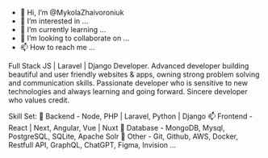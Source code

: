 - 👋 Hi, I’m @MykolaZhaivoroniuk
- 👀 I’m interested in ...
- 🌱 I’m currently learning ...
- 💞️ I’m looking to collaborate on ...
- 📫 How to reach me ...

Full Stack JS | Laravel | Django Developer.
Advanced developer building beautiful and user friendly websites & apps, owning strong problem solving and communication skills.
Passionate developer who is sensitive to new technologies and always learning and going forward.
Sincere developer who values credit.

Skill Set:
🌱 Backend - Node, PHP | Laravel, Python | Django
📫 Frontend - React | Next, Angular, Vue | Nuxt
💞️ Database - MongoDB, Mysql, PostgreSQL, SQLite, Apache Solr
👀 Other - Git, Github, AWS, Docker, Restfull API, GraphQL, ChatGPT, Figma, Invision ...
